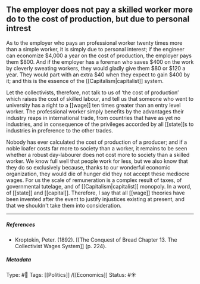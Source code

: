 ## The employer does not pay a skilled worker more do to the cost of production, but due to personal intrest  # 

As to the employer who pays an professional worker twenty times more than a simple worker, it is simply due to personal interest; if the engineer can economize $4,000 a year on the cost of production, the employer pays them $800. And if the employer has a foreman who saves $400 on the work by cleverly sweating workers, they would gladly give them $80 or $120 a year. They would part with an extra $40 when they expect to gain $400 by it; and this is the essence of the [[Capitalism|capitalist]] system. 

Let the collectivists, therefore, not talk to us of ‘the cost of production’ which raises the cost of skilled labour, and tell us that someone who went to university has a right to a [[wage]] ten times greater than an entry level worker. The professional worker simply benefits by the advantages their industry reaps in international trade, from countries that have as yet no industries, and in consequence of the privileges accorded by all [[state]]s to industries in preference to the other trades.

Nobody has ever calculated the cost of production of a producer; and if a noble loafer costs far more to society than a worker, it remains to be seen whether a robust day-labourer does not cost more to society than a skilled worker. We know full well that people work for less, but we also know that they do so exclusively because, thanks to our wonderful economic organization, they would die of hunger did they not accept these mediocre wages. For us the scale of remuneration is a complex result of taxes, of governmental tutelage, and of [[Capitalism|capitalist]] monopoly. In a word, of [[state]] and [[capital]]. Therefore, I say that all [[wage]] theories have been invented after the event to justify injustices existing at present, and that we shouldn't take them into consideration.

___

##### References

- Kroptokin, Peter. (1892). [[The Conquest of Bread Chapter 13. The Collectivist Wages System]] (p. 224).

##### Metadata

Type: #🔴 
Tags: [[Politics]] /[[Economics]]
Status: #☀️ 